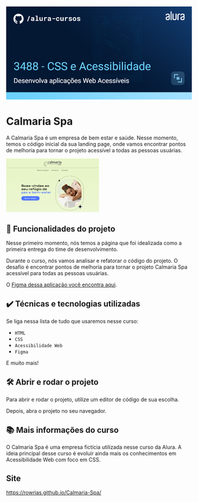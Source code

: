 ![Calmaria Spa](./assets/thumbnail.png)

# Calmaria Spa

A Calmaria Spa é um empresa de bem estar e saúde. Nesse momento, temos o código inicial da sua landing page, onde vamos encontrar pontos de melhoria para tornar o projeto acessível a todas as pessoas usuárias.

<img src="./assets/screenshot.png" alt="Calmaria Spa" width="50%">


## 🔨 Funcionalidades do projeto

Nesse primeiro momento, nós temos a página que foi idealizada como a primeira entrega do time de desenvolvimento.

Durante o curso, nós vamos analisar e refatorar o código do projeto. 
O desafio é encontrar pontos de melhoria para tornar o projeto Calmaria Spa acessível para todas as pessoas usuárias. 

O [Figma dessa aplicação você encontra aqui](https://www.figma.com/file/1pDTUXo7ovT6zlE64Zw509/Calmaria-Spa--%7C-Forma%C3%A7%C3%A3o-Acessibilidade?type=design&node-id=98-1263&mode=design&t=iIe3hZrzPEvVEi0o-0).

## ✔️ Técnicas e tecnologias utilizadas

Se liga nessa lista de tudo que usaremos nesse curso:

- `HTML`
- `CSS`
- `Acessibilidade Web`
- `Figma`

E muito mais!

## 🛠️ Abrir e rodar o projeto

Para abrir e rodar o projeto, utilize um editor de código de sua escolha.

Depois, abra o projeto no seu navegador.

## 📚 Mais informações do curso

O Calmaria Spa é uma empresa fictícia utilizada nesse curso da Alura.
A ideia principal desse curso é evoluir ainda mais os conhecimentos em Acessibilidade Web com foco em CSS. 

## Site

https://rowrias.github.io/Calmaria-Spa/
